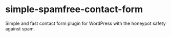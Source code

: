 # simple-spamfree-contact-form
Simple and fast contact form plugin for WordPress with the honeypot safety against spam.
